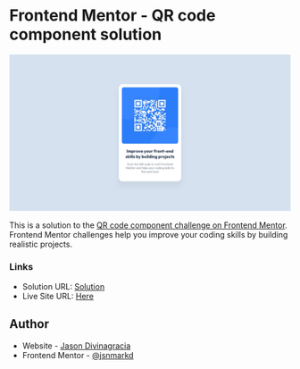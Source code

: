 # Frontend Mentor - QR code component solution

![desktop design](https://github.com/jsnmarkd/qr-code-component/blob/main/design/desktop-design.jpg?raw=true)

This is a solution to the [QR code component challenge on Frontend Mentor](https://www.frontendmentor.io/challenges/qr-code-component-iux_sIO_H). Frontend Mentor challenges help you improve your coding skills by building realistic projects. 

### Links

- Solution URL: [Solution](https://github.com/jsnmarkd/qr-code-component)
- Live Site URL: [Here](https://jsnmarkd.github.io/qr-code-component/)

## Author

- Website - [Jason Divinagracia](https://github.com/jsnmarkd/)
- Frontend Mentor - [@jsnmarkd](https://www.frontendmentor.io/profile/jsnmarkd)